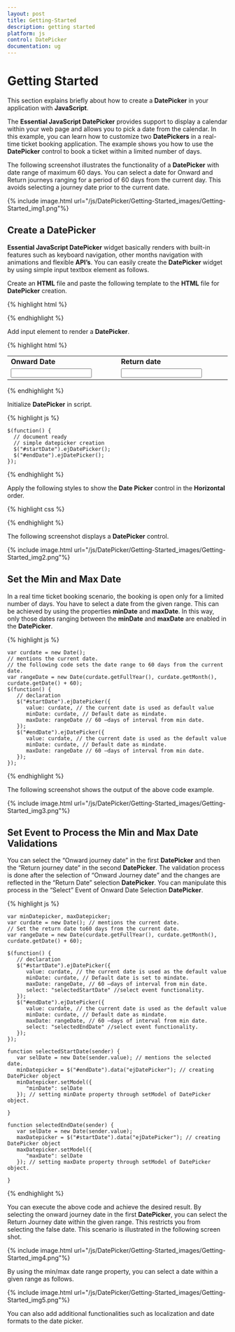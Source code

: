 ```yaml
---
layout: post
title: Getting-Started
description: getting started
platform: js
control: DatePicker
documentation: ug
---
```


# Getting Started

This section explains briefly about how to create a **DatePicker** in your application with **JavaScript**.

The **Essential JavaScript DatePicker** provides support to display a calendar within your web page and allows you to pick a date from the calendar. In this example, you can learn how to customize two **DatePickers** in a real-time ticket booking application. The example shows you how to use the **DatePicker** control to book a ticket within a limited number of days. 

The following screenshot illustrates the functionality of a **DatePicker** with date range of maximum 60 days. You can select a date for Onward and Return journeys ranging for a period of 60 days from the current day. This avoids selecting a journey date prior to the current date.

{% include image.html url="/js/DatePicker/Getting-Started_images/Getting-Started_img1.png"%}

## Create a DatePicker 

**Essential JavaScript DatePicker** widget basically renders with built-in features such as keyboard navigation, other months navigation with animations and flexible **API’s**. You can easily create the **DatePicker** widget by using simple input textbox element as follows.

Create an **HTML** file and paste the following template to the **HTML** file for **DatePicker** creation.



{% highlight html %}

<!DOCTYPE html>
<html xmlns="http://www.w3.org/1999/xhtml">
   <head>
      <meta name="viewport" content="width=device-width, initial-scale=1.0" charset="utf-8" />
      <!-- style sheet for default theme(flat azure) -->
      <link href="http://cdn.syncfusion.com/{{ site.releaseversion }}/js/web/flat-azure/ej.web.all.min.css" rel="stylesheet" />
      <!--scripts-->
      <script src="http://cdn.syncfusion.com/js/assets/external/jquery-1.10.2.min.js"></script>
      <script src="http://cdn.syncfusion.com/js/assets/external/jquery.globalize.min.js"> </script>
      <script src="http://cdn.syncfusion.com/js/assets/external/jquery.easing.1.3.min.js"> </script>
      <script src="http://cdn.syncfusion.com/{{ site.releaseversion }}/js/web/ej.web.all.min.js"> </script>
   </head>
   <body>
      <!-- add datepicker element here  --->
   </body>
</html>

{% endhighlight %}



Add input element to render a **DatePicker**.



{% highlight html %}

<table>
   <tr>
      <td class="tdclass">Onward Date</td>
      <td class="tdclass">Return date</td>
   </tr>
   <tr>
      <td class="tdclass">
         <span class="innerdp">
         <input id="startDate" type="text" />
         </span>
      </td>
      <td class="tdclass">
         <span class="innerdp">
         <input id="endDate" type="text" />
         </span>
      </td>
   </tr>
</table>

{% endhighlight %}



Initialize **DatePicker** in script.



{% highlight js %}

    $(function() {
      // document ready
      // simple datepicker creation
      $("#startDate").ejDatePicker();
      $("#endDate").ejDatePicker();
    });

{% endhighlight %}



Apply the following styles to show the **Date Picker** control in the **Horizontal** order.



{% highlight css %}

<style type="text/css" class="cssStyles">
   .tdclass {
         width: 300px;
         font-weight: bold;
   }
   .innerdp {
         display: inline-block;
   }
</style>

{% endhighlight %}



The following screenshot displays a **DatePicker** control.



{% include image.html url="/js/DatePicker/Getting-Started_images/Getting-Started_img2.png"%}

## Set the Min and Max Date

In a real time ticket booking scenario, the booking is open only for a limited number of days. You have to select a date from the given range. This can be achieved by using the properties **minDate** and **maxDate**. In this way, only those dates ranging between the **minDate** and **maxDate** are enabled in the **DatePicker**.



{% highlight js %}

    var curdate = new Date();
    // mentions the current date.
    // the following code sets the date range to 60 days from the current date.
    var rangeDate = new Date(curdate.getFullYear(), curdate.getMonth(), curdate.getDate() + 60);
    $(function() {
       // declaration
       $("#startDate").ejDatePicker({
          value: curdate, // the current date is used as default value
          minDate: curdate, // Default date as mindate.
          maxDate: rangeDate // 60 –days of interval from min date.
       });
       $("#endDate").ejDatePicker({
          value: curdate, // the current date is used as the default value
          minDate: curdate, // Default date as mindate.
          maxDate: rangeDate // 60 –days of interval from min date.
       });
    });

{% endhighlight %}



The following screenshot shows the output of the above code example.



{% include image.html url="/js/DatePicker/Getting-Started_images/Getting-Started_img3.png"%}


## Set Event to Process the Min and Max Date Validations

You can select the “Onward journey date” in the first **DatePicker** and then the “Return journey date” in the second **DatePicker**. The validation process is done after the selection of “Onward Journey date” and the changes are reflected in the “Return Date” selection **DatePicker**. You can manipulate this process in the “Select” Event of Onward Date Selection **DatePicker**. 



{% highlight js %}

    var minDatepicker, maxDatepicker;
    var curdate = new Date(); // mentions the current date.
    // Set the return date to60 days from the current date.
    var rangeDate = new Date(curdate.getFullYear(), curdate.getMonth(), curdate.getDate() + 60);

    $(function() {
       // declaration
       $("#startDate").ejDatePicker({
          value: curdate, // the current date is used as the default value
          minDate: curdate, // Default date is set to mindate.
          maxDate: rangeDate, // 60 –days of interval from min date.
          select: "selectedStartDate" //select event functionality.
       });
       $("#endDate").ejDatePicker({
          value: curdate, // the current date is used as the default value
          minDate: curdate, // Default date as mindate.
          maxDate: rangeDate, // 60 –days of interval from min date.
          select: "selectedEndDate" //select event functionality.
       });
    });

    function selectedStartDate(sender) {
       var selDate = new Date(sender.value); // mentions the selected date.
       minDatepicker = $("#endDate").data("ejDatePicker"); // creating DatePicker object
       minDatepicker.setModel({
          "minDate": selDate
       }); // setting minDate property through setModel of DatePicker object.

    }

    function selectedEndDate(sender) {
       var selDate = new Date(sender.value);
       maxDatepicker = $("#startDate").data("ejDatePicker"); // creating DatePicker object
       maxDatepicker.setModel({
          "maxDate": selDate
       }); // setting maxDate property through setModel of DatePicker object.

    }

{% endhighlight %}



You can execute the above code and achieve the desired result. By selecting the onward journey date in the first **DatePicker**, you can select the Return Journey date within the given range. This restricts you from selecting the false date. This scenario is illustrated in the following screen shot.



{% include image.html url="/js/DatePicker/Getting-Started_images/Getting-Started_img4.png"%}

By using the min/max date range property, you can select a date within a given range as follows.



{% include image.html url="/js/DatePicker/Getting-Started_images/Getting-Started_img5.png"%}

You can also add additional functionalities such as localization and date formats to the date picker. 



